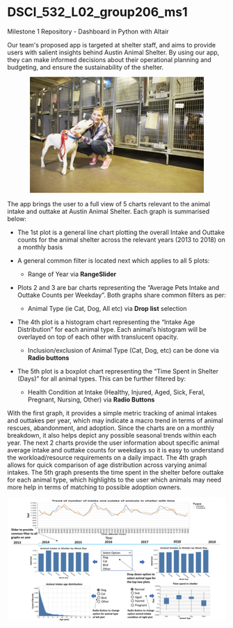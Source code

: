 # DSCI_532_L02_group206_ms1
Milestone 1 Repository - Dashboard in Python with Altair

Our team's proposed app is targeted at shelter staff, and aims to provide users with salient insights behind Austin Animal Shelter. By using our app, they can make informed decisions about their operational planning and budgeting, and ensure the sustainability of the shelter.

<p align="center">
<img src="./img/general_animal_shelter.png" alt="Animal Shelter" width="400" /p> 
</p>

The app brings the user to a full view of 5 charts relevant to the animal intake and outtake at Austin Animal Shelter. Each graph is summarised below:

- The 1st plot is a general line chart plotting the overall Intake and Outtake counts for the animal shelter across the relevant years (2013 to 2018) on a monthly basis

- A general common filter is located next which applies to all 5 plots:
    - Range of Year via __RangeSlider__

- Plots 2 and 3 are bar charts representing the “Average Pets Intake and Outtake Counts per Weekday”. Both graphs share common filters as per:
    - Animal Type (ie Cat, Dog, All etc) via __Drop list__ selection

- The 4th plot is a histogram chart representing the “Intake Age Distribution” for each animal type. Each animal’s histogram will be overlayed on top of each other with translucent opacity. 
    - Inclusion/exclusion of Animal Type (Cat, Dog, etc) can be done via __Radio buttons__

- The 5th plot is a boxplot chart representing the “Time Spent in Shelter (Days)” for all animal types. This can be further filtered by:
    - Health Condition at Intake (Healthy, Injured, Aged, Sick, Feral, Pregnant, Nursing, Other) via __Radio Buttons__

With the first graph, it provides a simple metric tracking of animal intakes and outtakes per year, which may indicate a macro trend in terms of animal rescues, abandonment, and adoption. Since the charts are on a monthly breakdown, it also helps depict any possible seasonal trends within each year. The next 2 charts provide the user information about specific animal average intake and outtake counts for weekdays so it is easy to understand the workload/resource requirements on a daily impact. The 4th graph allows for quick comparison of age distribution across varying animal intakes. The 5th graph presents the time spent in the shelter before outtake for each animal type, which highlights to the user which animals may need more help in terms of matching to possible adoption owners. 

![App Sketch](./img/AppSketch.png)

